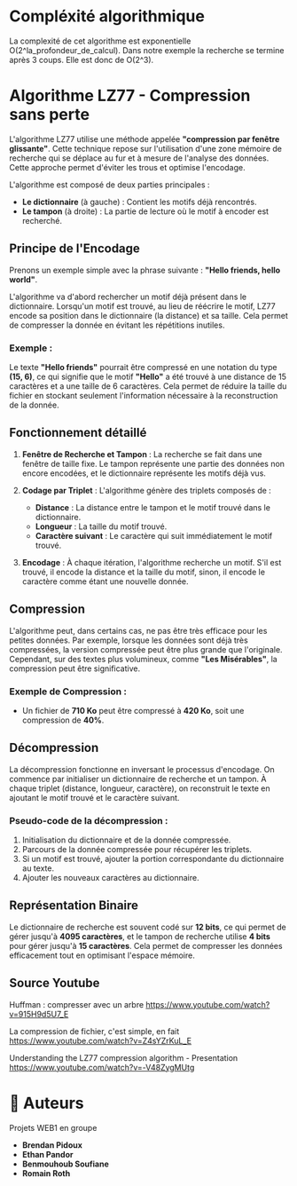 # Compléxité algorithmique

La complexité de cet algorithme est exponentielle O(2^la_profondeur_de_calcul).
Dans notre exemple la recherche se termine après 3 coups. Elle est donc de O(2^3).


# Algorithme LZ77 - Compression sans perte

L'algorithme LZ77 utilise une méthode appelée **"compression par fenêtre glissante"**. Cette technique repose sur l'utilisation d'une zone mémoire de recherche qui se déplace au fur et à mesure de l'analyse des données. Cette approche permet d'éviter les trous et optimise l'encodage.

L'algorithme est composé de deux parties principales :

- **Le dictionnaire** (à gauche) : Contient les motifs déjà rencontrés.
- **Le tampon** (à droite) : La partie de lecture où le motif à encoder est recherché.

## Principe de l'Encodage

Prenons un exemple simple avec la phrase suivante : **"Hello friends, hello world"**.

L'algorithme va d'abord rechercher un motif déjà présent dans le dictionnaire. Lorsqu'un motif est trouvé, au lieu de réécrire le motif, LZ77 encode sa position dans le dictionnaire (la distance) et sa taille. Cela permet de compresser la donnée en évitant les répétitions inutiles.

### Exemple :

Le texte **"Hello friends"** pourrait être compressé en une notation du type **(15, 6)**, ce qui signifie que le motif **"Hello"** a été trouvé à une distance de 15 caractères et a une taille de 6 caractères. Cela permet de réduire la taille du fichier en stockant seulement l'information nécessaire à la reconstruction de la donnée.

## Fonctionnement détaillé

1. **Fenêtre de Recherche et Tampon** : La recherche se fait dans une fenêtre de taille fixe. Le tampon représente une partie des données non encore encodées, et le dictionnaire représente les motifs déjà vus.
   
2. **Codage par Triplet** : L'algorithme génère des triplets composés de :
   - **Distance** : La distance entre le tampon et le motif trouvé dans le dictionnaire.
   - **Longueur** : La taille du motif trouvé.
   - **Caractère suivant** : Le caractère qui suit immédiatement le motif trouvé.

3. **Encodage** : À chaque itération, l'algorithme recherche un motif. S'il est trouvé, il encode la distance et la taille du motif, sinon, il encode le caractère comme étant une nouvelle donnée.

## Compression

L'algorithme peut, dans certains cas, ne pas être très efficace pour les petites données. Par exemple, lorsque les données sont déjà très compressées, la version compressée peut être plus grande que l'originale. Cependant, sur des textes plus volumineux, comme **"Les Misérables"**, la compression peut être significative.

### Exemple de Compression :
- Un fichier de **710 Ko** peut être compressé à **420 Ko**, soit une compression de **40%**.

## Décompression

La décompression fonctionne en inversant le processus d'encodage. On commence par initialiser un dictionnaire de recherche et un tampon. À chaque triplet (distance, longueur, caractère), on reconstruit le texte en ajoutant le motif trouvé et le caractère suivant.

### Pseudo-code de la décompression :

1. Initialisation du dictionnaire et de la donnée compressée.
2. Parcours de la donnée compressée pour récupérer les triplets.
3. Si un motif est trouvé, ajouter la portion correspondante du dictionnaire au texte.
4. Ajouter les nouveaux caractères au dictionnaire.

## Représentation Binaire

Le dictionnaire de recherche est souvent codé sur **12 bits**, ce qui permet de gérer jusqu'à **4095 caractères**, et le tampon de recherche utilise **4 bits** pour gérer jusqu'à **15 caractères**. Cela permet de compresser les données efficacement tout en optimisant l'espace mémoire.

## Source Youtube

Huffman : compresser avec un arbre
https://www.youtube.com/watch?v=915H9d5U7_E

La compression de fichier, c'est simple, en fait
https://www.youtube.com/watch?v=Z4sYZrKuL_E

Understanding the LZ77 compression algorithm - Presentation
https://www.youtube.com/watch?v=-V48ZygMUtg


# 🙇 Auteurs

Projets WEB1 en groupe

- **Brendan Pidoux**
- **Ethan Pandor**
- **Benmouhoub Soufiane**
- **Romain Roth**

